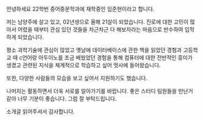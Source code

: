 안녕하세요 22학번 중어중문학과에 재학중인 임준현이라고 합니다. 

저는 남양주에 살고 있고, 02년생으로 올해 21살이 되었습니다.
진로에 대한 고민이 많아서 어렸을 때부터 관심 있던 것들을 차근차근 다 해보자라는 마음으로
반수하여 입학하게 되었습니다.

평소 과학기술에 관심이 많았고 옛날에 데이터베이스에 관한 책을 읽었던 경험과 고등학교 때 c언어랑 아두이노를 조금
배웠었던 경험을 통해 컴퓨터에 대한 전반적인 흥미가 생겼고 관련된 지식을 체계적으로 학습하고 싶어 멋사에 들어왔습니다.

또한, 다양한 사람들의 모습을 보고 싶어서 지원하기도 했습니다.

나머지는 활동하면서 더욱 서로를 알아가기를 바랍니다.
좋은 스터디 팀원들을 만난거 같아 너무 기분이 좋습니다.
그럼 잘 부탁드립니다.

소개글 읽어주셔서 감사합니다.
